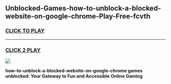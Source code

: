 
## Unblocked-Games-how-to-unblock-a-blocked-website-on-google-chrome-Play-Free-fcvth
<h3>
<a href="https://premium76.site?title=how-to-unblock-a-blocked-website-on-google-chrome&ref=18A1">CLICK TO PLAY</a></h3>
<hr>

<h3>
<a href="https://premium76.site?title=how-to-unblock-a-blocked-website-on-google-chrome&ref=18A1">CLICK 2 PLAY</a>
  
</h3>

<a href="https://premium76.site?title=how-to-unblock-a-blocked-website-on-google-chrome&ref=18A1"><img src="https://clearcache.store/games.png"></a>


**how-to-unblock-a-blocked-website-on-google-chrome games unblocked: Your Gateway to Fun and Accessible Online Gaming**
